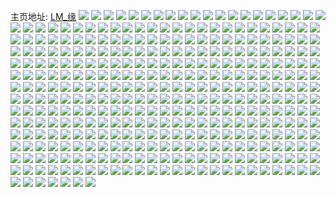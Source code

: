 主页地址: [LM_缘](https://weibo.com/u/7596904367) 
![](https://wx4.sinaimg.cn/mw2000/008i7PRBly1h9lz9azj4jj32c0340kjl.jpg) 
![](https://wx4.sinaimg.cn/mw2000/008i7PRBly1h9dh96c7loj30lp04h3zh.jpg) 
![](https://wx4.sinaimg.cn/mw2000/008i7PRBly1h8pqpu4a6ej30u01sy46w.jpg) 
![](https://wx4.sinaimg.cn/mw2000/008i7PRBly1h8hbbneea5j30u0140k0h.jpg) 
![](https://wx4.sinaimg.cn/mw2000/008i7PRBly1h8gmorqafoj30r30pidj2.jpg) 
![](https://wx4.sinaimg.cn/mw2000/008i7PRBly1h8bqdylmnwj31410u0dme.jpg) 
![](https://wx4.sinaimg.cn/mw2000/008i7PRBly1h8bqdyrd36j31410u07ag.jpg) 
![](https://wx4.sinaimg.cn/mw2000/008i7PRBly1h8bqdyzxloj31410u0dmy.jpg) 
![](https://wx4.sinaimg.cn/mw2000/008i7PRBly1h8bqdzafxgj30u0140ag5.jpg) 
![](https://wx4.sinaimg.cn/mw2000/008i7PRBly1h8bqdzlbckj30u0140gpp.jpg) 
![](https://wx4.sinaimg.cn/mw2000/008i7PRBly1h8bqdztpa4j30u0140jwb.jpg) 
![](https://wx4.sinaimg.cn/mw2000/008i7PRBly1h82k9xual3j30pi0y1jw3.jpg) 
![](https://wx4.sinaimg.cn/mw2000/008i7PRBly1h82k8tq6qbj30u01hc10c.jpg) 
![](https://wx4.sinaimg.cn/mw2000/008i7PRBly1h82k8v7qd9j30m913kgpy.jpg) 
![](https://wx4.sinaimg.cn/mw2000/008i7PRBly1h82ka3rx2tj30u00aetac.jpg) 
![](https://wx4.sinaimg.cn/mw2000/008i7PRBly1h82c9mve1kj30u00xqtc6.jpg) 
![](https://wx4.sinaimg.cn/mw2000/008i7PRBly1h800ftj6ejj30u0140nea.jpg) 
![](https://wx4.sinaimg.cn/mw2000/008i7PRBly1h800ftz34sj30u0140dyh.jpg) 
![](https://wx4.sinaimg.cn/mw2000/008i7PRBly1h7zvyds7vuj30u013zwo6.jpg) 
![](https://wx4.sinaimg.cn/mw2000/008i7PRBly1h7t235huuuj30u0140wm0.jpg) 
![](https://wx4.sinaimg.cn/mw2000/008i7PRBly1h7t2357avtj30u01407ce.jpg) 
![](https://wx4.sinaimg.cn/mw2000/008i7PRBly1h7rrnzpd2hj31130kuq8v.jpg) 
![](https://wx4.sinaimg.cn/mw2000/008i7PRBly1h7r2b4ij4kj30sh15xwkj.jpg) 
![](https://wx4.sinaimg.cn/mw2000/008i7PRBly1h7r030y1nij313u0tujxa.jpg) 
![](https://wx4.sinaimg.cn/mw2000/008i7PRBly1h7laisk1fej30ca0qmjtp.jpg) 
![](https://wx4.sinaimg.cn/mw2000/008i7PRBly1h7iy4j1yvqj30tn1goahv.jpg) 
![](https://wx4.sinaimg.cn/mw2000/008i7PRBly1h7iwlig4w8j30u00todil.jpg) 
![](https://wx4.sinaimg.cn/mw2000/008i7PRBly1h7gmilk6gmj30u00pltah.jpg) 
![](https://wx4.sinaimg.cn/mw2000/008i7PRBly1h7g6vjivh3j31400u0gv1.jpg) 
![](https://wx4.sinaimg.cn/mw2000/008i7PRBly1h7g6vj28cgj30t70rjtd9.jpg) 
![](https://wx4.sinaimg.cn/mw2000/008i7PRBly1h7fkyob4z6j30b9055t9k.jpg) 
![](https://wx4.sinaimg.cn/mw2000/008i7PRBly1h7f7bv9ufcj30u01d3win.jpg) 
![](https://wx4.sinaimg.cn/mw2000/008i7PRBly1h7f7bvlfoyj30tg0pjaem.jpg) 
![](https://wx4.sinaimg.cn/mw2000/008i7PRBly1h7bgwvkde2j30bn0fj0tc.jpg) 
![](https://wx4.sinaimg.cn/mw2000/008i7PRBly1h73vpgfndnj32c0340e82.jpg) 
![](https://wx4.sinaimg.cn/mw2000/008i7PRBly1h6wmf19xhcj30ry07dt9w.jpg) 
![](https://wx4.sinaimg.cn/mw2000/008i7PRBly1h6wmf7xqtjj30tm17tdi4.jpg) 
![](https://wx4.sinaimg.cn/mw2000/008i7PRBly1h6wmf102jvj30u0140diq.jpg) 
![](https://wx4.sinaimg.cn/mw2000/008i7PRBly1h6tnp0q8eaj30u01sy7cg.jpg) 
![](https://wx4.sinaimg.cn/mw2000/008i7PRBly1h6tnp29lz4j30u01syn4y.jpg) 
![](https://wx4.sinaimg.cn/mw2000/008i7PRBly1h6tnp402z3j30u01sy0zx.jpg) 
![](https://wx4.sinaimg.cn/mw2000/008i7PRBly1h6tnoyu801j30u01syn6a.jpg) 
![](https://wx4.sinaimg.cn/mw2000/008i7PRBly1h6tnp5kmoaj30u01sywlq.jpg) 
![](https://wx4.sinaimg.cn/mw2000/008i7PRBly1h6t4bro13qj30u01sywjp.jpg) 
![](https://wx4.sinaimg.cn/mw2000/008i7PRBly1h6t4bs1okwj30u00u0wig.jpg) 
![](https://wx4.sinaimg.cn/mw2000/008i7PRBly1h6sm5xr0wdj30ql1lldmy.jpg) 
![](https://wx4.sinaimg.cn/mw2000/008i7PRBly1h6sm5y1dg5j30u01g8469.jpg) 
![](https://wx4.sinaimg.cn/mw2000/008i7PRBly1h6pniogbr4j30u0140404.jpg) 
![](https://wx4.sinaimg.cn/mw2000/008i7PRBly1h6p1kyj6jgj30wi1yc1kx.jpg) 
![](https://wx4.sinaimg.cn/mw2000/008i7PRBly1h6p1kytsnpj30s709vad2.jpg) 
![](https://wx4.sinaimg.cn/mw2000/008i7PRBly1h6oto2fuk0j30wi1ycnpd.jpg) 
![](https://wx4.sinaimg.cn/mw2000/008i7PRBly1h6otpcmbd6j32c0340u0z.jpg) 
![](https://wx4.sinaimg.cn/mw2000/008i7PRBly1h6oeishvx8j30wi1ycgxq.jpg) 
![](https://wx4.sinaimg.cn/mw2000/008i7PRBly1h6mdn8qiaoj30u01syn0s.jpg) 
![](https://wx4.sinaimg.cn/mw2000/008i7PRBly1h6l0mi789uj30u0140n2c.jpg) 
![](https://wx4.sinaimg.cn/mw2000/008i7PRBly1h6l0mj9l7sj30u0140wij.jpg) 
![](https://wx4.sinaimg.cn/mw2000/008i7PRBly1h6l0mt1mjzj30u0140tfa.jpg) 
![](https://wx4.sinaimg.cn/mw2000/008i7PRBly1h6b0mzyw3hj30hr0o4grh.jpg) 
![](https://wx4.sinaimg.cn/mw2000/008i7PRBly1h68qdwo620j30sp0ld10u.jpg) 
![](https://wx4.sinaimg.cn/mw2000/008i7PRBly1h68hrc1kvsj32801o07wi.jpg) 
![](https://wx4.sinaimg.cn/mw2000/008i7PRBly1h630o03c11j31t61cw0yd.jpg) 
![](https://wx4.sinaimg.cn/mw2000/008i7PRBly1h5s9jv2n27j30ty0tyk0y.jpg) 
![](https://wx4.sinaimg.cn/mw2000/008i7PRBly1h5s9enzhb2j30yf0ptqec.jpg) 
![](https://wx4.sinaimg.cn/mw2000/008i7PRBly1h5s9epp3bbj30g30g341x.jpg) 
![](https://wx4.sinaimg.cn/mw2000/008i7PRBly1h5s9epwcigj30j60edq6y.jpg) 
![](https://wx4.sinaimg.cn/mw2000/008i7PRBly1h5s9eq4bkvj309k09kabg.jpg) 
![](https://wx4.sinaimg.cn/mw2000/008i7PRBly1h5s9eveckxj30ov0indn0.jpg) 
![](https://wx4.sinaimg.cn/mw2000/008i7PRBly1h5s9ev5akaj30lh0g477k.jpg) 
![](https://wx4.sinaimg.cn/mw2000/008i7PRBly1h5s9eqk2nnj30jn0q7grz.jpg) 
![](https://wx4.sinaimg.cn/mw2000/008i7PRBly1h5s9j6srdjj30s70l57bv.jpg) 
![](https://wx4.sinaimg.cn/mw2000/008i7PRBly1h5s9eu8ojej30k10f1gpf.jpg) 
![](https://wx4.sinaimg.cn/mw2000/008i7PRBly1h5s9eup576j30ln0g8436.jpg) 
![](https://wx4.sinaimg.cn/mw2000/008i7PRBly1h5s9er4bepj309s09s75t.jpg) 
![](https://wx4.sinaimg.cn/mw2000/008i7PRBly1h5s9ergx6lj30cb0cbwgj.jpg) 
![](https://wx4.sinaimg.cn/mw2000/008i7PRBly1h5s9esm34sj32c03401l0.jpg) 
![](https://wx4.sinaimg.cn/mw2000/008i7PRBly1h5s9eto0vij32c0340u0y.jpg) 
![](https://wx4.sinaimg.cn/mw2000/008i7PRBly1h5s9eu062aj30s20l1wne.jpg) 
![](https://wx4.sinaimg.cn/mw2000/008i7PRBly1h5qtr8maw6j30u00me0zk.jpg) 
![](https://wx4.sinaimg.cn/mw2000/008i7PRBly1h5nnfca6syj30tz1auth8.jpg) 
![](https://wx4.sinaimg.cn/mw2000/008i7PRBly1h5kjptj65qj30u00u046j.jpg) 
![](https://wx4.sinaimg.cn/mw2000/008i7PRBly1h5hjdrgc61j30wi1yce81.jpg) 
![](https://wx4.sinaimg.cn/mw2000/008i7PRBly1h5dk9gp893j30u00wg7el.jpg) 
![](https://wx4.sinaimg.cn/mw2000/008i7PRBly1h5cxtwwm9zj30on0i3dlf.jpg) 
![](https://wx4.sinaimg.cn/mw2000/008i7PRBly1h5barejr18j30mt081q49.jpg) 
![](https://wx4.sinaimg.cn/mw2000/008i7PRBly1h5barffstpj30u01cyqly.jpg) 
![](https://wx4.sinaimg.cn/mw2000/008i7PRBly1h5aovpkf2ej30q11e7qbh.jpg) 
![](https://wx4.sinaimg.cn/mw2000/008i7PRBly1h5aovsi2vij30u0140ajf.jpg) 
![](https://wx4.sinaimg.cn/mw2000/008i7PRBly1h5aow1fqx5j30u00fy0vu.jpg) 
![](https://wx4.sinaimg.cn/mw2000/008i7PRBly1h59o9o6vtmj30pv0tnn6t.jpg) 
![](https://wx4.sinaimg.cn/mw2000/008i7PRBly1h58gtg3uebj30u01407ef.jpg) 
![](https://wx4.sinaimg.cn/mw2000/008i7PRBly1h57bybfc67j30mi0u0n3x.jpg) 
![](https://wx4.sinaimg.cn/mw2000/008i7PRBly1h54xpmgbptj31400u0tj6.jpg) 
![](https://wx4.sinaimg.cn/mw2000/008i7PRBly1h54xpn4so2j31400u0tj1.jpg) 
![](https://wx4.sinaimg.cn/mw2000/008i7PRBly1h54xpluph4j30u01407da.jpg) 
![](https://wx4.sinaimg.cn/mw2000/008i7PRBly1h54xpnqu99j30u014046z.jpg) 
![](https://wx4.sinaimg.cn/mw2000/008i7PRBly1h4yammbh8mj30wi1ycww3.jpg) 
![](https://wx4.sinaimg.cn/mw2000/008i7PRBly1h4yammnk2gj30so0pjn6t.jpg) 
![](https://wx4.sinaimg.cn/mw2000/008i7PRBly1h4yan1i8soj30ts091ju2.jpg) 
![](https://wx4.sinaimg.cn/mw2000/008i7PRBly1h4ttfc4qi9j30u0140ag5.jpg) 
![](https://wx4.sinaimg.cn/mw2000/008i7PRBly1h4ttfboch5j31400u0gt5.jpg) 
![](https://wx4.sinaimg.cn/mw2000/008i7PRBly1h4ttfcw1cxj31400u0tgd.jpg) 
![](https://wx4.sinaimg.cn/mw2000/008i7PRBly1h4ttfdjvqcj31400u0ai7.jpg) 
![](https://wx4.sinaimg.cn/mw2000/008i7PRBly1h4qgukcrolj30u01bnafg.jpg) 
![](https://wx4.sinaimg.cn/mw2000/008i7PRBly1h4qgvltaakj30u00a5gmk.jpg) 
![](https://wx4.sinaimg.cn/mw2000/008i7PRBly1h4h8bzztroj30u01axdxf.jpg) 
![](https://wx4.sinaimg.cn/mw2000/008i7PRBly1h4fdufo60cj30tt0x2drr.jpg) 
![](https://wx4.sinaimg.cn/mw2000/008i7PRBly1h4eab70nq7j32c0340u0z.jpg) 
![](https://wx4.sinaimg.cn/mw2000/008i7PRBly1h4eab8li7hj32c0340u0z.jpg) 
![](https://wx4.sinaimg.cn/mw2000/008i7PRBly1h4aay856zlj30pm07u3zw.jpg) 
![](https://wx4.sinaimg.cn/mw2000/008i7PRBly1h48v63f2yoj32c0340e83.jpg) 
![](https://wx4.sinaimg.cn/mw2000/008i7PRBly1h46hrafbxjj30o50o5ai1.jpg) 
![](https://wx4.sinaimg.cn/mw2000/008i7PRBly1h46hrb4hk7j30im0imgq9.jpg) 
![](https://wx4.sinaimg.cn/mw2000/008i7PRBly1h43ilwu5h5j33402c0hdu.jpg) 
![](https://wx4.sinaimg.cn/mw2000/008i7PRBly1h423g30zl4j32c0340qv6.jpg) 
![](https://wx4.sinaimg.cn/mw2000/008i7PRBly1h3xjxfca52j31e91e9b29.jpg) 
![](https://wx4.sinaimg.cn/mw2000/008i7PRBly1h3snc5obpxj30t30agtah.jpg) 
![](https://wx4.sinaimg.cn/mw2000/008i7PRBly1h3npcy759lj30wi1ycb29.jpg) 
![](https://wx4.sinaimg.cn/mw2000/008i7PRBly1h3lk4g2jeaj30u0140452.jpg) 
![](https://wx4.sinaimg.cn/mw2000/008i7PRBly1h3lk4gk01hj30u0140dn4.jpg) 
![](https://wx4.sinaimg.cn/mw2000/008i7PRBly1h3kpksa9pfj31400u0n3r.jpg) 
![](https://wx4.sinaimg.cn/mw2000/008i7PRBly1h3kpksr71kj31400u0jy5.jpg) 
![](https://wx4.sinaimg.cn/mw2000/008i7PRBly1h3idqfbh76j30wi1ycu0x.jpg) 
![](https://wx4.sinaimg.cn/mw2000/008i7PRBly1h3idqhbkcxj30wi1yc1ky.jpg) 
![](https://wx4.sinaimg.cn/mw2000/008i7PRBly1h3idqjek3xj30wi1yc1ky.jpg) 
![](https://wx4.sinaimg.cn/mw2000/008i7PRBly1h3idqkz3xkj30wi1ycnpd.jpg) 
![](https://wx4.sinaimg.cn/mw2000/008i7PRBly1h3idqlokgpj30u00u0tke.jpg) 
![](https://wx4.sinaimg.cn/mw2000/008i7PRBly1h3hb8b7t7zj32c0340u0y.jpg) 
![](https://wx4.sinaimg.cn/mw2000/008i7PRBly1h3dzdzxrm3j32dm1s74qq.jpg) 
![](https://wx4.sinaimg.cn/mw2000/008i7PRBly1h3dzdx0x5rj32xp27ax6p.jpg) 
![](https://wx4.sinaimg.cn/mw2000/008i7PRBly1h3dze2tlm5j32qi21vqv6.jpg) 
![](https://wx4.sinaimg.cn/mw2000/008i7PRBly1h3dzed0torj30wi1yc1ky.jpg) 
![](https://wx4.sinaimg.cn/mw2000/008i7PRBly1h3dznyukryj30wi1yc1ky.jpg) 
![](https://wx4.sinaimg.cn/mw2000/008i7PRBly1h3bg5nv8m7j30u01hcn68.jpg) 
![](https://wx4.sinaimg.cn/mw2000/008i7PRBly1h3bg5o5pclj30nh15qn29.jpg) 
![](https://wx4.sinaimg.cn/mw2000/008i7PRBly1h38sjgp5pij32bc334npd.jpg) 
![](https://wx4.sinaimg.cn/mw2000/008i7PRBly1h38sjj91bhj32bc334npd.jpg) 
![](https://wx4.sinaimg.cn/mw2000/008i7PRBly1h38sjk32mxj32bc334kjl.jpg) 
![](https://wx4.sinaimg.cn/mw2000/008i7PRBly1h38sjfwi2cj32bc334e81.jpg) 
![](https://wx4.sinaimg.cn/mw2000/008i7PRBly1h34oo0ydrzj30qo0k00us.jpg) 
![](https://wx4.sinaimg.cn/mw2000/008i7PRBly1h32zt28p8lj32qk3nee82.jpg) 
![](https://wx4.sinaimg.cn/mw2000/008i7PRBly1h314afd4cwj30qo0qojsl.jpg) 
![](https://wx4.sinaimg.cn/mw2000/008i7PRBly1h2zmq1qembj30qo0qo0v7.jpg) 
![](https://wx4.sinaimg.cn/mw2000/008i7PRBly1h2zmq1ydrsj30qo0qogpn.jpg) 
![](https://wx4.sinaimg.cn/mw2000/008i7PRBly1h2zmq2aqhoj30qo0qoq59.jpg) 
![](https://wx4.sinaimg.cn/mw2000/008i7PRBly1h2zmq2t0hgj30tm11pq8p.jpg) 
![](https://wx4.sinaimg.cn/mw2000/008i7PRBly1h2yqlgkpx7j30qo0qoq4c.jpg) 
![](https://wx4.sinaimg.cn/mw2000/008i7PRBly1h2yqcj0g8uj30qo0qojta.jpg) 
![](https://wx4.sinaimg.cn/mw2000/008i7PRBly1h2yqcis556j30qo0qoabw.jpg) 
![](https://wx4.sinaimg.cn/mw2000/008i7PRBly1h2yqfy3ns9j30u01hcjvj.jpg) 
![](https://wx4.sinaimg.cn/mw2000/008i7PRBly1h2sw3nbivxj30qo0piq57.jpg) 
![](https://wx4.sinaimg.cn/mw2000/008i7PRBly1h2sw3nzn3kj30qo0qo0un.jpg) 
![](https://wx4.sinaimg.cn/mw2000/008i7PRBly1h2sw3odff0j30qo0qowh5.jpg) 
![](https://wx4.sinaimg.cn/mw2000/008i7PRBly1h2sw3ong4yj30qo0qognc.jpg) 
![](https://wx4.sinaimg.cn/mw2000/008i7PRBly1h2sw3oykscj30qo0qomz1.jpg) 
![](https://wx4.sinaimg.cn/mw2000/008i7PRBly1h2sw3pgcrkj30qo15e7al.jpg) 
![](https://wx4.sinaimg.cn/mw2000/008i7PRBly1h2rlbhveuzj30u0140aki.jpg) 
![](https://wx4.sinaimg.cn/mw2000/008i7PRBly1h2jbpg658sj30ac08tweq.jpg) 
![](https://wx4.sinaimg.cn/mw2000/008i7PRBly1h2hidxpwrmj32bc3344qq.jpg) 
![](https://wx4.sinaimg.cn/mw2000/008i7PRBly1h2ga1jbu0yj31hc1z47tn.jpg) 
![](https://wx4.sinaimg.cn/mw2000/008i7PRBly1h2ga1mhxigj31hc1z4nn1.jpg) 
![](https://wx4.sinaimg.cn/mw2000/008i7PRBly1h2fx9xmbr3j31400u0qf4.jpg) 
![](https://wx4.sinaimg.cn/mw2000/008i7PRBly1h2cri2ka2nj30pu0cl0w4.jpg) 
![](https://wx4.sinaimg.cn/mw2000/008i7PRBly1h2cp2d9casj34nm3aiu14.jpg) 
![](https://wx4.sinaimg.cn/mw2000/008i7PRBly1h2ad2w4xysj30ny0h8q3o.jpg) 
![](https://wx4.sinaimg.cn/mw2000/008i7PRBly1h2ad2we7zjj30qo12jq5d.jpg) 
![](https://wx4.sinaimg.cn/mw2000/008i7PRBly1h2ad2x4r9lj30qo0nd3zu.jpg) 
![](https://wx4.sinaimg.cn/mw2000/008i7PRBly1h29ysi53ifj31400u0wvm.jpg) 
![](https://wx4.sinaimg.cn/mw2000/008i7PRBly1h29he5yd5dj30qo0qpn72.jpg) 
![](https://wx4.sinaimg.cn/mw2000/008i7PRBly1h29he6dm2wj30u00u0dve.jpg) 
![](https://wx4.sinaimg.cn/mw2000/008i7PRBly1h29he76x0kj33342bckjm.jpg) 
![](https://wx4.sinaimg.cn/mw2000/008i7PRBly1h29he5l0h3j31hc1z44qp.jpg) 
![](https://wx4.sinaimg.cn/mw2000/008i7PRBly1h28atn512sj30qo0qo0v8.jpg) 
![](https://wx4.sinaimg.cn/mw2000/008i7PRBly1h28at4wbaqj33342bcx6p.jpg) 
![](https://wx4.sinaimg.cn/mw2000/008i7PRBly1h28at2t6cej31so1so7wh.jpg) 
![](https://wx4.sinaimg.cn/mw2000/008i7PRBly1h25fzruz20j30qo0qowfk.jpg) 
![](https://wx4.sinaimg.cn/mw2000/008i7PRBly1h1zmdnxgfgj30qo0vqn09.jpg) 
![](https://wx4.sinaimg.cn/mw2000/008i7PRBly1h1zmdo8kdlj30qo0ma40s.jpg) 
![](https://wx4.sinaimg.cn/mw2000/008i7PRBly1h1tu62wcgkj30on1hcjym.jpg) 
![](https://wx4.sinaimg.cn/mw2000/008i7PRBly1h1tspge14zj30qf1cv41m.jpg) 
![](https://wx4.sinaimg.cn/mw2000/008i7PRBly1h1rwdf4b0nj30qo0qoadh.jpg) 
![](https://wx4.sinaimg.cn/mw2000/008i7PRBly1h1rvvn7xwcj30qo089aav.jpg) 
![](https://wx4.sinaimg.cn/mw2000/008i7PRBly1h1rvvnhfipj30qo083q44.jpg) 
![](https://wx4.sinaimg.cn/mw2000/008i7PRBly1h1rmum5zxoj30qo0qowkw.jpg) 
![](https://wx4.sinaimg.cn/mw2000/008i7PRBly1h1op91xcxuj30kg0j6mya.jpg) 
![](https://wx4.sinaimg.cn/mw2000/008i7PRBly1h1o28l98jtj31400u07ae.jpg) 
![](https://wx4.sinaimg.cn/mw2000/008i7PRBly1h1o28ltt37j31400u07b3.jpg) 
![](https://wx4.sinaimg.cn/mw2000/008i7PRBly1h1nbqsv7cwj33342bcu0x.jpg) 
![](https://wx4.sinaimg.cn/mw2000/008i7PRBly1h1nbqt7f6lj30qo0k075g.jpg) 
![](https://wx4.sinaimg.cn/mw2000/008i7PRBly1h1nbqte5cij30qo0k0dhr.jpg) 
![](https://wx4.sinaimg.cn/mw2000/008i7PRBly1h1lpys6lzsj33342bc1kz.jpg) 
![](https://wx4.sinaimg.cn/mw2000/008i7PRBly1h1jp78y86uj30qo0k0413.jpg) 
![](https://wx4.sinaimg.cn/mw2000/008i7PRBly1h1hlpblzflj30qo1cqwic.jpg) 
![](https://wx4.sinaimg.cn/mw2000/008i7PRBly1h1heziqhl1j32bc3347wh.jpg) 
![](https://wx4.sinaimg.cn/mw2000/008i7PRBly1h1hezkq9nxj32bc334e81.jpg) 
![](https://wx4.sinaimg.cn/mw2000/008i7PRBly1h1g73ynh2rj31o0190b29.jpg) 
![](https://wx4.sinaimg.cn/mw2000/008i7PRBly1h1g73y39k2j31o0190b29.jpg) 
![](https://wx4.sinaimg.cn/mw2000/008i7PRBly1h1e0bx5ap4j30qo0k0q3u.jpg) 
![](https://wx4.sinaimg.cn/mw2000/008i7PRBly1h1d1epc6kkj30u01t0dp6.jpg) 
![](https://wx4.sinaimg.cn/mw2000/008i7PRBly1h1cthgfr4jj33342bcnpd.jpg) 
![](https://wx4.sinaimg.cn/mw2000/008i7PRBly1h1al6brovhj32bc3341ky.jpg) 
![](https://wx4.sinaimg.cn/mw2000/008i7PRBly1h1al6ktl77j32bc334e60.jpg) 
![](https://wx4.sinaimg.cn/mw2000/008i7PRBly1h18hbfc401j30g90swae6.jpg) 
![](https://wx4.sinaimg.cn/mw2000/008i7PRBly1h18bh2d9cqj33342bc1kz.jpg) 
![](https://wx4.sinaimg.cn/mw2000/008i7PRBly1h14j9xdr94j31wq1wqkjl.jpg) 
![](https://wx4.sinaimg.cn/mw2000/008i7PRBly1h14j9zle2wj32o02o04qt.jpg) 
![](https://wx4.sinaimg.cn/mw2000/008i7PRBly1h14ja1ca3wj32bc334b2b.jpg) 
![](https://wx4.sinaimg.cn/mw2000/008i7PRBly1h14ja3r4tvj321n31ohdv.jpg) 
![](https://wx4.sinaimg.cn/mw2000/008i7PRBly1h14ja5ao6nj31xc1xc1ky.jpg) 
![](https://wx4.sinaimg.cn/mw2000/008i7PRBly1h14ja7n0ikj32bc2bcx6q.jpg) 
![](https://wx4.sinaimg.cn/mw2000/008i7PRBly1h14ja8u6abj33342bcnpe.jpg) 
![](https://wx4.sinaimg.cn/mw2000/008i7PRBly1h0y0hmb6t5j30u0140484.jpg) 
![](https://wx4.sinaimg.cn/mw2000/008i7PRBly1h0v9vllouqj30qo1e7gpu.jpg) 
![](https://wx4.sinaimg.cn/mw2000/008i7PRBly1h0v9vylumhj30qo0w5q72.jpg) 
![](https://wx4.sinaimg.cn/mw2000/008i7PRBly1h0ubu21sewj32bc334hdv.jpg) 
![](https://wx4.sinaimg.cn/mw2000/008i7PRBly1h0ubw335u4j32bc334x6p.jpg) 
![](https://wx4.sinaimg.cn/mw2000/008i7PRBly1h0ubw44zx2j31z41hcaz1.jpg) 
![](https://wx4.sinaimg.cn/mw2000/008i7PRBly1h0ubw5cb33j31z41hcx58.jpg) 
![](https://wx4.sinaimg.cn/mw2000/008i7PRBly1h0u8ug1mhij30bx0n475u.jpg) 
![](https://wx4.sinaimg.cn/mw2000/008i7PRBly1h0t44nippmj30qo0g0myx.jpg) 
![](https://wx4.sinaimg.cn/mw2000/008i7PRBly1h0ne3b1ypij30nx09saao.jpg) 
![](https://wx4.sinaimg.cn/mw2000/008i7PRBly1h0lw4ebdxqj33342bc7wi.jpg) 
![](https://wx4.sinaimg.cn/mw2000/008i7PRBly1h0lv45b9yuj310g0dwq7n.jpg) 
![](https://wx4.sinaimg.cn/mw2000/008i7PRBly1h0k185wvqaj32bc334u0x.jpg) 
![](https://wx4.sinaimg.cn/mw2000/008i7PRBgy1h0ju4nz6khj30q30ic415.jpg) 
![](https://wx4.sinaimg.cn/mw2000/008i7PRBgy1h0ju4rs2zqj32dc35snpe.jpg) 
![](https://wx4.sinaimg.cn/mw2000/008i7PRBly1h0iqplm2zaj31o01907wh.jpg) 
![](https://wx4.sinaimg.cn/mw2000/008i7PRBly1h0hsnxn6jvj30qo0hz3zg.jpg) 
![](https://wx4.sinaimg.cn/mw2000/008i7PRBly1h0hp6wsay4j30ur0lrwl0.jpg) 
![](https://wx4.sinaimg.cn/mw2000/008i7PRBly1h0bqi9m4zjj30qo17i0wo.jpg) 
![](https://wx4.sinaimg.cn/mw2000/008i7PRBly1h0bqi9vwtjj30qj16bdk3.jpg) 
![](https://wx4.sinaimg.cn/mw2000/008i7PRBgy1h0bj47j61mj30qo0u3q7a.jpg) 
![](https://wx4.sinaimg.cn/mw2000/008i7PRBly1h09seesk0tj30sg1dstld.jpg) 
![](https://wx4.sinaimg.cn/mw2000/008i7PRBly1h09seff0tcj30sg1i4qk3.jpg) 
![](https://wx4.sinaimg.cn/mw2000/008i7PRBly1h09sefzaujj30tz0tzn4z.jpg) 
![](https://wx4.sinaimg.cn/mw2000/008i7PRBly1h09sesuqkpj3140140u0x.jpg) 
![](https://wx4.sinaimg.cn/mw2000/008i7PRBly1h09sei59twj33341qoe83.jpg) 
![](https://wx4.sinaimg.cn/mw2000/008i7PRBly1h09set8el4j31401401ky.jpg) 
![](https://wx4.sinaimg.cn/mw2000/008i7PRBly1h09seizqpej318a18aqes.jpg) 
![](https://wx4.sinaimg.cn/mw2000/008i7PRBly1h09selby6uj32dc35su0x.jpg) 
![](https://wx4.sinaimg.cn/mw2000/008i7PRBly1h09selxdisj30sg1kwh29.jpg) 
![](https://wx4.sinaimg.cn/mw2000/008i7PRBly1h09semwzg4j30sg2dc4fu.jpg) 
![](https://wx4.sinaimg.cn/mw2000/008i7PRBly1h09sep5zpqj31s035su0x.jpg) 
![](https://wx4.sinaimg.cn/mw2000/008i7PRBly1h09seqz5ebj32bc334npg.jpg) 
![](https://wx4.sinaimg.cn/mw2000/008i7PRBly1h09sergozlj30oo0ooaeb.jpg) 
![](https://wx4.sinaimg.cn/mw2000/008i7PRBly1h09serv0g3j30tz1d445i.jpg) 
![](https://wx4.sinaimg.cn/mw2000/008i7PRBly1h09ses36f0j30bl07k0su.jpg) 
![](https://wx4.sinaimg.cn/mw2000/008i7PRBly1h071c1mchtj30qo11e423.jpg) 
![](https://wx4.sinaimg.cn/mw2000/008i7PRBly1h056phkfclj30qo1apdln.jpg) 
![](https://wx4.sinaimg.cn/mw2000/008i7PRBgy1h041yv1my3j33342bc1ky.jpg) 
![](https://wx4.sinaimg.cn/mw2000/008i7PRBgy1h041ywxikmj31400u0jvg.jpg) 
![](https://wx4.sinaimg.cn/mw2000/008i7PRBgy1h03xkrp5i5j31ci0adgn1.jpg) 
![](https://wx4.sinaimg.cn/mw2000/008i7PRBly1h03ibgobhnj30qo0urjv0.jpg) 
![](https://wx4.sinaimg.cn/mw2000/008i7PRBly1h03emxeym5j30qo0rgtc1.jpg) 
![](https://wx4.sinaimg.cn/mw2000/008i7PRBly1h03emxmw7qj30mp0o1wi2.jpg) 
![](https://wx4.sinaimg.cn/mw2000/008i7PRBly1h03emxxcypj30qo0qiadg.jpg) 
![](https://wx4.sinaimg.cn/mw2000/008i7PRBly1h03emy5igxj30qo0qu421.jpg) 
![](https://wx4.sinaimg.cn/mw2000/008i7PRBly1h03emydh4tj30pf0pkn0t.jpg) 
![](https://wx4.sinaimg.cn/mw2000/008i7PRBly1h03emyn6ilj30oc0nun04.jpg) 
![](https://wx4.sinaimg.cn/mw2000/008i7PRBly1gzz87aa1bjj30qo0nr775.jpg) 
![](https://wx4.sinaimg.cn/mw2000/008i7PRBly1gzxr19ly47j30u00iw0ty.jpg) 
![](https://wx4.sinaimg.cn/mw2000/008i7PRBly1gzt6pde2bij30qo0vp3yv.jpg) 
![](https://wx4.sinaimg.cn/mw2000/008i7PRBly1gzt6pdva01j31400u0n3d.jpg) 
![](https://wx4.sinaimg.cn/mw2000/008i7PRBly1gzqyhi9mwzj30pt1f60w1.jpg) 
![](https://wx4.sinaimg.cn/mw2000/008i7PRBly1gzqyhj2cp6j30pi1f60vv.jpg) 
![](https://wx4.sinaimg.cn/mw2000/008i7PRBly1gzqyhjfk2hj30p41f6gom.jpg) 
![](https://wx4.sinaimg.cn/mw2000/008i7PRBly1gzq06llm0hj33342bcb2a.jpg) 
![](https://wx4.sinaimg.cn/mw2000/008i7PRBly1gzpru463joj31cl05zq5g.jpg) 
![](https://wx4.sinaimg.cn/mw2000/008i7PRBly1gzpru4d0lyj30qo0mxmzp.jpg) 
![](https://wx4.sinaimg.cn/mw2000/008i7PRBly1gzpq087eqqj31ak0mw7wh.jpg) 
![](https://wx4.sinaimg.cn/mw2000/008i7PRBly1gzpmbdbfegj30qn0ws770.jpg) 
![](https://wx4.sinaimg.cn/mw2000/008i7PRBly1gzotp5poidj30u03qltvv.jpg) 
![](https://wx4.sinaimg.cn/mw2000/008i7PRBly1gzotp6353qj30u016yafa.jpg) 
![](https://wx4.sinaimg.cn/mw2000/008i7PRBly1gzotp6cx6sj30u01t0din.jpg) 
![](https://wx4.sinaimg.cn/mw2000/008i7PRBly1gzor9dbv96j31hc0o0wvk.jpg) 
![](https://wx4.sinaimg.cn/mw2000/008i7PRBly1gzoect4ek4j30te0ug0yh.jpg) 
![](https://wx4.sinaimg.cn/mw2000/008i7PRBly1gzntm1thxdj311a0rztg7.jpg) 
![](https://wx4.sinaimg.cn/mw2000/008i7PRBly1gznb4dbspzj33342bckjm.jpg) 
![](https://wx4.sinaimg.cn/mw2000/008i7PRBly1gzlivzl7y5j30qo0gi0tx.jpg) 
![](https://wx4.sinaimg.cn/mw2000/008i7PRBly1gzliwdyemrj30wi1yc0xg.jpg) 
![](https://wx4.sinaimg.cn/mw2000/008i7PRBly1gzlirqfzymj30qo18n42h.jpg) 
![](https://wx4.sinaimg.cn/mw2000/008i7PRBly1gzke9zzr0uj31900u0k7z.jpg) 
![](https://wx4.sinaimg.cn/mw2000/008i7PRBly1gzkcf5l2kej30qo0mp0wj.jpg) 
![](https://wx4.sinaimg.cn/mw2000/008i7PRBly1gzkc2tl5m9j30qo0mldho.jpg) 
![](https://wx4.sinaimg.cn/mw2000/008i7PRBly1gzkc6b35gdj30qo16s0w2.jpg) 
![](https://wx4.sinaimg.cn/mw2000/008i7PRBly1gzk9epp57gj30u01t0tjh.jpg) 
![](https://wx4.sinaimg.cn/mw2000/008i7PRBly1gzk9exfk29j30qo0txtb7.jpg) 
![](https://wx4.sinaimg.cn/mw2000/008i7PRBly1gzk9eqo80rj30u01t0132.jpg) 
![](https://wx4.sinaimg.cn/mw2000/008i7PRBly1gzjoev9xsvj30qo0y0q3w.jpg) 
![](https://wx4.sinaimg.cn/mw2000/008i7PRBly1gzjoex1nlrj30pl0ao74u.jpg) 
![](https://wx4.sinaimg.cn/mw2000/008i7PRBly1gzjoewq5lbj33s051chdw.jpg) 
![](https://wx4.sinaimg.cn/mw2000/008i7PRBgy1gziyy4mvtsj30qo121q75.jpg) 
![](https://wx4.sinaimg.cn/mw2000/008i7PRBgy1gziyy90wu4j30m01f6gqu.jpg) 
![](https://wx4.sinaimg.cn/mw2000/008i7PRBly1gzip8gaavyj32bc334e81.jpg) 
![](https://wx4.sinaimg.cn/mw2000/008i7PRBly1gzfdpkho4oj30on1hcdme.jpg) 
![](https://wx4.sinaimg.cn/mw2000/008i7PRBly1gzfdpks7osj30on1hcaid.jpg) 
![](https://wx4.sinaimg.cn/mw2000/008i7PRBly1gzfdpl4igqj30qo0ywgol.jpg) 
![](https://wx4.sinaimg.cn/mw2000/008i7PRBly1gzf9isrw3lj30qo0jnwh5.jpg) 
![](https://wx4.sinaimg.cn/mw2000/008i7PRBly1gzdc9wixsgj30qo0wo472.jpg) 
![](https://wx4.sinaimg.cn/mw2000/008i7PRBly1gzdc9wyeybj30qo0qqtct.jpg) 
![](https://wx4.sinaimg.cn/mw2000/008i7PRBly1gzdcmf9ypyj30qn1ektdi.jpg) 
![](https://wx4.sinaimg.cn/mw2000/008i7PRBly1gz9x5hdr9yj30tj0tun1r.jpg) 
![](https://wx4.sinaimg.cn/mw2000/008i7PRBly1gz8kgtkhtaj30qo07g0th.jpg) 
![](https://wx4.sinaimg.cn/mw2000/008i7PRBly1gyz8ulkxw9j30qo0qojvp.jpg) 
![](https://wx4.sinaimg.cn/mw2000/008i7PRBly1gyxbya4kzvj30qo0bet8z.jpg) 
![](https://wx4.sinaimg.cn/mw2000/008i7PRBly1gy7shk0y60j30qo09bjsi.jpg) 
![](https://wx4.sinaimg.cn/mw2000/008i7PRBly1gy46ckui72j30qo0hz0us.jpg) 
![](https://wx4.sinaimg.cn/mw2000/008i7PRBly1gy4022ag7lj30qo18l7af.jpg) 
![](https://wx4.sinaimg.cn/mw2000/008i7PRBly1gxyktipdy1j30qo0sradf.jpg) 
![](https://wx4.sinaimg.cn/mw2000/008i7PRBly1gxykuhrneaj30qo0rddj6.jpg) 
![](https://wx4.sinaimg.cn/mw2000/008i7PRBly1gxykuhza10j30qo0n841m.jpg) 
![](https://wx4.sinaimg.cn/mw2000/008i7PRBly1gxxvc5x8ddj30qo1cdn09.jpg) 
![](https://wx4.sinaimg.cn/mw2000/008i7PRBly1gxtfgkh0auj31400u00xk.jpg) 
![](https://wx4.sinaimg.cn/mw2000/008i7PRBly1gxtfgksdyij31400u0q78.jpg) 
![](https://wx4.sinaimg.cn/mw2000/008i7PRBly1gvi4jo5lc7j60qo0nytbg02.jpg) 
![](https://wx4.sinaimg.cn/mw2000/008i7PRBly1gvboev3zeyj62bc3347wl02.jpg) 
![](https://wx4.sinaimg.cn/mw2000/008i7PRBly1gv9dxh3g1aj60u01t0h0802.jpg) 
![](https://wx4.sinaimg.cn/mw2000/008i7PRBly1gv6zpohvqcj60qo0qodi802.jpg) 
![](https://wx4.sinaimg.cn/mw2000/008i7PRBly1gv6xgux4y5j62b42b4npd02.jpg) 
![](https://wx4.sinaimg.cn/mw2000/008i7PRBly1gv6xh3v1joj62b42b4npd02.jpg) 
![](https://wx4.sinaimg.cn/mw2000/008i7PRBly1gu4kmea0cmj33342bc1kz.jpg) 
![](https://wx4.sinaimg.cn/mw2000/008i7PRBly1gu3jpxrav3j32bc334hdu.jpg) 
![](https://wx4.sinaimg.cn/mw2000/008i7PRBly1gtyttgjhw9j32bd334b2b.jpg) 
![](https://wx4.sinaimg.cn/mw2000/008i7PRBly1gtqk605h4sj30u01t07bi.jpg) 
![](https://wx4.sinaimg.cn/mw2000/008i7PRBly1gticy1lr72j30zo1ks7gs.jpg) 
![](https://wx4.sinaimg.cn/mw2000/008i7PRBly1gt2mci2ug5j30sz2uwgxf.jpg) 
![](https://wx4.sinaimg.cn/mw2000/008i7PRBly1gt24x7sg9aj30qo0d5aaz.jpg) 
![](https://wx4.sinaimg.cn/mw2000/008i7PRBly1gt091ersavj30qo0snacv.jpg) 
![](https://wx4.sinaimg.cn/mw2000/008i7PRBly1gsryatz4yhj30qo0qjgn5.jpg) 
![](https://wx4.sinaimg.cn/mw2000/008i7PRBly1gsryazuaqxj30qo0qejsp.jpg) 
![](https://wx4.sinaimg.cn/mw2000/008i7PRBly1gsne973iu0j30qo041aae.jpg) 
![](https://wx4.sinaimg.cn/mw2000/008i7PRBly1gse66uw2atj30k00zkq4h.jpg) 
![](https://wx4.sinaimg.cn/mw2000/008i7PRBly1gs9ilgc838j32bc35qe84.jpg) 
![](https://wx4.sinaimg.cn/mw2000/008i7PRBly1gs89cy2j7fj32bc334npe.jpg) 
![](https://wx4.sinaimg.cn/mw2000/008i7PRBly1gs89czfyvzj30on1hcqpi.jpg) 
![](https://wx4.sinaimg.cn/mw2000/008i7PRBly1gs1idukhcoj32bc3347wi.jpg) 
![](https://wx4.sinaimg.cn/mw2000/008i7PRBly1gs1idwmwcoj33s051cx6r.jpg) 
![](https://wx4.sinaimg.cn/mw2000/008i7PRBly1grtifw5oihj30qh08vdhc.jpg) 
![](https://wx4.sinaimg.cn/mw2000/008i7PRBly1groqe3ckeoj32bc334e82.jpg) 
![](https://wx4.sinaimg.cn/mw2000/008i7PRBly1grekfd3t7bj30qo1b5tcr.jpg) 
![](https://wx4.sinaimg.cn/mw2000/008i7PRBly1grekfddayxj30nu1d8jve.jpg) 
![](https://wx4.sinaimg.cn/mw2000/008i7PRBly1gr7cwnkxxwj31w02iou0z.jpg) 
![](https://wx4.sinaimg.cn/mw2000/008i7PRBly1gr7cwp5i3lj31w02io000.jpg) 
![](https://wx4.sinaimg.cn/mw2000/008i7PRBly1gqqk7s6cdmj31hd0u0tdp.jpg) 
![](https://wx4.sinaimg.cn/mw2000/008i7PRBly1gqqk7u0igtj31t00u0tgi.jpg) 
![](https://wx4.sinaimg.cn/mw2000/008i7PRBly1gql4f0f3w9j33342bcx6p.jpg) 
![](https://wx4.sinaimg.cn/mw2000/008i7PRBly1gql4f1rpjvj33341qo7wl.jpg) 
![](https://wx4.sinaimg.cn/mw2000/008i7PRBly1gqitg63m38j30u02ta4ov.jpg) 
![](https://wx4.sinaimg.cn/mw2000/008i7PRBly1gqitg6z3opj30u02oo1hp.jpg) 
![](https://wx4.sinaimg.cn/mw2000/008i7PRBly1gqitg7uz04j30u01t04et.jpg) 
![](https://wx4.sinaimg.cn/mw2000/008i7PRBly1gqc5lig4f1j31fa0nv78d.jpg) 
![](https://wx4.sinaimg.cn/mw2000/008i7PRBly1gqc5ljoh5lj30qy0e3abf.jpg) 
![](https://wx4.sinaimg.cn/mw2000/008i7PRBly1gq7r3vi92sj30sw0exgmw.jpg) 
